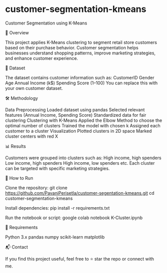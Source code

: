 # customer-segmentation-kmeans
Customer Segmentation using K-Means

📌 Overview

This project applies K-Means clustering to segment retail store customers based on their purchase behavior. Customer segmentation helps businesses understand shopping patterns, improve marketing strategies, and enhance customer experience.

📂 Dataset

The dataset contains customer information such as:
CustomerID
Gender
Age
Annual Income (k$)
Spending Score (1–100)
You can replace this with your own customer dataset.

🛠️ Methodology

Data Preprocessing
Loaded dataset using pandas
Selected relevant features (Annual Income, Spending Score)
Standardized data for fair clustering
Clustering with K-Means
Applied the Elbow Method to choose the optimal number of clusters
Trained the model with chosen k
Assigned each customer to a cluster
Visualization
Plotted clusters in 2D space
Marked cluster centers with red X

📊 Results

Customers were grouped into clusters such as:
High income, high spenders
Low income, high spenders
High income, low spenders
etc.
Each cluster can be targeted with specific marketing strategies.

🚀 How to Run

Clone the repository:
git clone https://github.com/PavaniPerisetla/customer-segentation-kmeans.git
cd customer-segmentation-kmeans

Install dependencies:
pip install -r requirements.txt

Run the notebook or script:
google colab notebook K-Cluster.ipynb

📌 Requirements

Python 3.x
pandas
numpy
scikit-learn
matplotlib

📬 Contact

If you find this project useful, feel free to ⭐ star the repo or connect with me.
